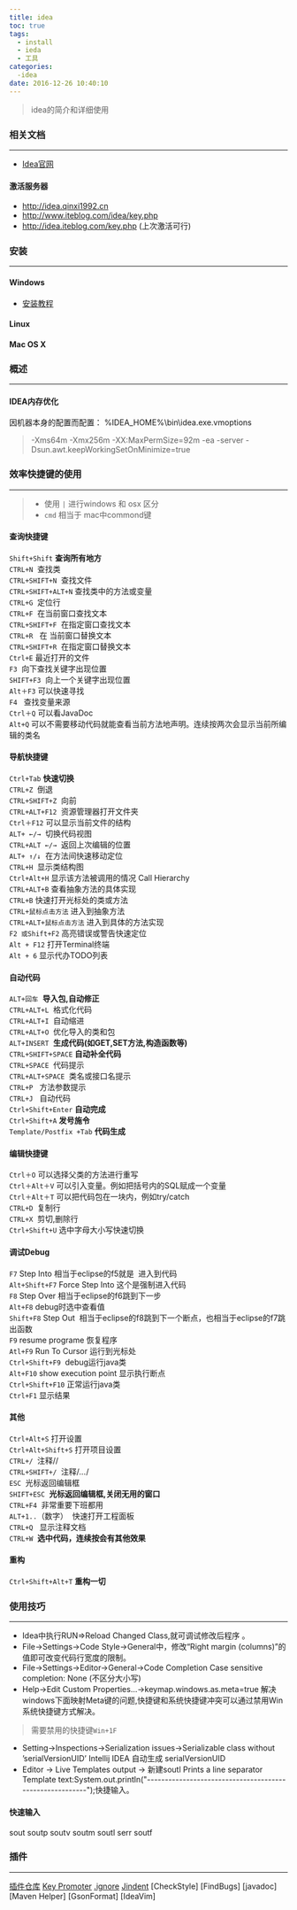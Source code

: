 ```yaml
---
title: idea
toc: true
tags:
  - install
  - ieda
  - 工具
categories:
  -idea
date: 2016-12-26 10:40:10
---
```

> idea的简介和详细使用

<!--more-->

### 相关文档
---
- [Idea官网](http://www.jetbrains.com/idea/)

#### 激活服务器
- http://idea.qinxi1992.cn
- http://www.iteblog.com/idea/key.php
- http://idea.iteblog.com/key.php (上次激活可行)

### 安装
---
#### Windows
- [安装教程](http://www.cnblogs.com/exmyth/p/5554452.html)

#### Linux

#### Mac OS X

### 概述
---
#### IDEA内存优化
因机器本身的配置而配置：
%IDEA_HOME%\bin\idea.exe.vmoptions
> -Xms64m
> -Xmx256m
> -XX:MaxPermSize=92m
> -ea
> -server
> -Dsun.awt.keepWorkingSetOnMinimize=true

### 效率快捷键的使用
---
> - 使用 `|` 进行windows 和 osx 区分  
> - `cmd` 相当于 mac中commond键

#### 查询快捷键  
`Shift+Shift` **查询所有地方**  
`CTRL+N`  查找类  
`CTRL+SHIFT+N`  查找文件  
`CTRL+SHIFT+ALT+N` 查找类中的方法或变量  
`CTRL+G`  定位行  
`CTRL+F`  在当前窗口查找文本  
`CTRL+SHIFT+F`  在指定窗口查找文本  
`CTRL+R`   在 当前窗口替换文本  
`CTRL+SHIFT+R`  在指定窗口替换文本  
`Ctrl+E` 最近打开的文件  
`F3`  向下查找关键字出现位置  
`SHIFT+F3`  向上一个关键字出现位置  
`Alt＋F3` 可以快速寻找  
`F4`   查找变量来源  
`Ctrl＋Q` 可以看JavaDoc  
`Alt+Q` 可以不需要移动代码就能查看当前方法地声明。连续按两次会显示当前所编辑的类名  

#### 导航快捷键
`Ctrl+Tab` **快速切换**  
`CTRL+Z`  倒退  
`CTRL+SHIFT+Z`  向前  
`CTRL+ALT+F12`  资源管理器打开文件夹  
`Ctrl＋F12` 可以显示当前文件的结构  
`ALT+ ←/→`  切换代码视图  
`CTRL+ALT ←/→`  返回上次编辑的位置  
`ALT+ ↑/↓`  在方法间快速移动定位  
`CTRL+H`  显示类结构图  
`Ctrl+Alt+H` 显示该方法被调用的情况 Call Hierarchy  
`CTRL+ALT+B` 查看抽象方法的具体实现  
`CTRL+B` 快速打开光标处的类或方法  
`CTRL+鼠标点击方法`  进入到抽象方法  
`CTRL+ALT+鼠标点击方法`  进入到具体的方法实现  
`F2 或Shift+F2` 高亮错误或警告快速定位  
`Alt + F12` 打开Terminal终端   
`Alt + 6` 显示代办TODO列表

#### 自动代码
`ALT+回车`  **导入包,自动修正**  
`CTRL+ALT+L`  格式化代码  
`CTRL+ALT+I`  自动缩进  
`CTRL+ALT+O`  优化导入的类和包  
`ALT+INSERT`  **生成代码(如GET,SET方法,构造函数等)**  
`CTRL+SHIFT+SPACE` **自动补全代码**  
`CTRL+SPACE`  代码提示  
`CTRL+ALT+SPACE`  类名或接口名提示  
`CTRL+P`   方法参数提示  
`CTRL+J`   自动代码  
`Ctrl+Shift+Enter`  **自动完成**  
`Ctrl+Shift+A` **发号施令**  
`Template/Postfix +Tab` **代码生成**  

#### 编辑快捷键
`Ctrl＋O` 可以选择父类的方法进行重写  
`Ctrl＋Alt＋V` 可以引入变量。例如把括号内的SQL赋成一个变量  
`Ctrl＋Alt＋T` 可以把代码包在一块内，例如try/catch  
`CTRL+D`  复制行  
`CTRL+X`  剪切,删除行  
`Ctrl+Shift+U` 选中字母大小写快速切换  

#### 调试Debug
`F7` Step Into 相当于eclipse的f5就是  进入到代码  
`Alt+Shift+F7` Force Step Into 这个是强制进入代码  
`F8` Step Over 相当于eclipse的f6跳到下一步  
`Alt+F8` debug时选中查看值  
`Shift+F8` Step Out  相当于eclipse的f8跳到下一个断点，也相当于eclipse的f7跳出函数  
`F9` resume programe 恢复程序  
`Atl+F9` Run To Cursor 运行到光标处  
`Ctrl+Shift+F9`  debug运行java类  
`Alt+F10` show execution point 显示执行断点  
`Ctrl+Shift+F10` 正常运行java类  
`Ctrl+F1` 显示结果  

#### 其他
`Ctrl+Alt+S` 打开设置  
`Ctrl+Alt+Shift+S` 打开项目设置  
`CTRL+/`  注释//  
`CTRL+SHIFT+/`  注释/*...*/  
`ESC`  光标返回编辑框  
`SHIFT+ESC`  **光标返回编辑框,关闭无用的窗口**  
`CTRL+F4`  非常重要下班都用  
`ALT+1..`（数字）  快速打开工程面板  
`CTRL+Q`   显示注释文档  
`CTRL+W`  **选中代码，连续按会有其他效果**  

#### 重构
`Ctrl+Shift+Alt+T`  **重构一切**  

### 使用技巧
---
- Idea中执行RUN=>Reload Changed Class,就可调试修改后程序 。
- File->Settings->Code Style->General中，修改“Right margin (columns)”的值即可改变代码行宽度的限制。
- File->Settings->Editor->General->Code Completion Case sensitive completion: None (不区分大小写)
- Help->Edit Custom Properties...->keymap.windows.as.meta=true 解决windows下面映射Meta键的问题,快捷键和系统快捷键冲突可以通过禁用Win系统快捷键方式解决。
> 需要禁用的快捷键`Win+1F`
- Setting->Inspections->Serialization issues->Serializable class without ’serialVersionUID’ Intellij IDEA 自动生成 serialVersionUID
- Editor -> Live Templates output -> 新建soutl Prints a line separator Template text:System.out.println("---------------------------------------------------------");快捷输入。

#### 快速输入
sout
soutp
soutv
soutm
soutl
serr
soutf

### 插件
---
[插件仓库][0]
[Key Promoter][1]
[.ignore][2]
[Jindent][3]
[CheckStyle]
[FindBugs]
[javadoc]
[Maven Helper]
[GsonFormat]
[IdeaVim]

[0]:http://plugins.jetbrains.com/
[1]:http://plugins.jetbrains.com/plugin?pr=idea&pluginId=1003
[2]:http://plugins.jetbrains.com/plugin/7495?pr=objc
[3]:http://www.jindent.com
